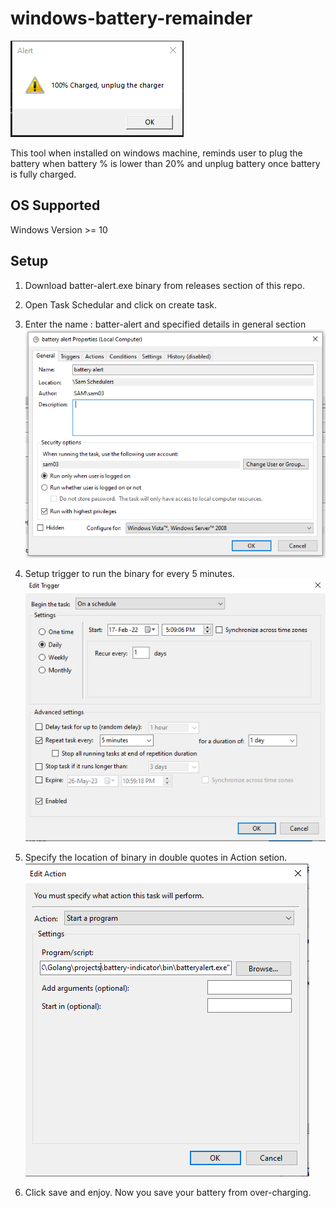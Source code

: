 # windows-battery-remainder


![alt text](./img/alert.png?raw=true)

This tool when installed on windows machine, reminds user to plug the battery when battery % is lower than 20% and unplug battery once battery is fully charged.

## OS Supported
Windows Version >= 10

## Setup

1. Download batter-alert.exe binary from releases section of this repo.

2. Open Task Schedular and click on create task.

3. Enter the name : batter-alert and specified details in general section
![alt text](./img/ts1.png?raw=true)

4. Setup trigger to run the binary for every 5 minutes.
![alt text](./img/ts2.png?raw=true)

5. Specify the location of binary in double quotes in Action setion.
![alt text](./img/ts3.png?raw=true)

6. Click save and enjoy. Now you save your battery from over-charging.
